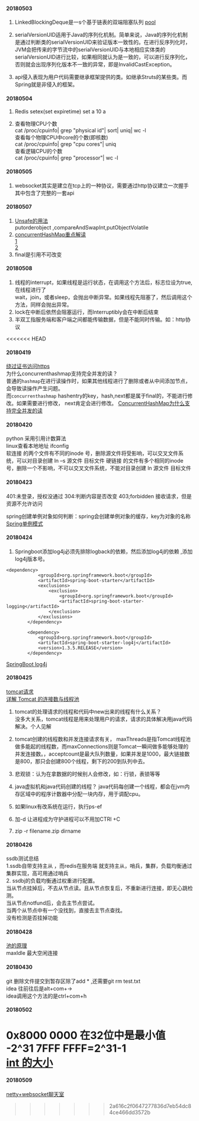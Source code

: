 
#### 20180503
1. LinkedBlockingDeque是一s个基于链表的双端阻塞队列  [pool](https://segmentfault.com/a/1190000011608913)  


2. serialVersionUID适用于Java的序列化机制。简单来说，Java的序列化机制是通过判断类的serialVersionUID来验证版本一致性的。在进行反序列化时，JVM会把传来的字节流中的serialVersionUID与本地相应实体类的serialVersionUID进行比较，如果相同就认为是一致的，可以进行反序列化，否则就会出现序列化版本不一致的异常，即是InvalidCastException。

3. api侵入表现为用户代码需要继承框架提供的类。如继承Struts的某些类。而Spring就是非侵入的框架。
#### 20180504
1. Redis setex(set expiretime) set a 10 a

2. 查看物理CPU个数  
cat /proc/cpuinfo| grep "physical id"| sort| uniq| wc -l  
查看每个物理CPU中core的个数(即核数)  
cat /proc/cpuinfo| grep "cpu cores"| uniq  
查看逻辑CPU的个数  
cat /proc/cpuinfo| grep "processor"| wc -l  

#### 20180505
1. websocket其实是建立在tcp上的一种协议，需要通过http协议建立一次握手   
其中包含了完整的一套api

#### 20180507
1. [Unsafe的用法](https://blog.csdn.net/dfdsggdgg/article/details/51543545)  
    putorderobject   ,compareAndSwapInt,putObjectVolatile
2. [concurrentHashMap重点解读](http://www.importnew.com/28263.html)  
    [1](http://www.importnew.com/28263.html)  
    [2](http://www.importnew.com/22007.html)  
3. final是引用不可改变

#### 20180508
1. 线程的interrupt，如果线程是运行状态，在调用这个方法后，标志位设为true,在线程进行了  
   wait，join，或者sleep，会抛出中断异常。如果线程先阻塞了，然后调用这个方法，同样会抛出异常。
2. lock在中断后依然会阻塞运行，而Interruptibly会在中断后结束
3. 半双工指服务端和客户端之间都能传输数据，但是不能同时传输。如：http协议

<<<<<<< HEAD

#### 20180419
[绕过证书访问https](https://blog.csdn.net/xiaoxian8023/article/details/49865335)  
为什么concurrenthashmap支持完全并发的读？  
普通的`hashmap`在进行读操作时，如果其他线程进行了删除或者从中间添加节点，会导致读操作产生问题。  
而`concurrenthashmap` hashentry的key，hash,next都是属于final的，不能进行修改。如果需要进行修改，
next肯定会进行修改。
[ConcurrentHashMap为什么支持完全并发的读](https://blog.csdn.net/enjoyinwind/article/details/41148895)


#### 20180420
python 采用引用计数算法  
linux查看本地地址 ifconfig  
软连接 的两个文件有不同的inode 号，删除源文件将受影响，可以交叉文件系统，可以对目录创建  ln –s 源文件 目标文件
硬链接 的文件有多个相同的inode号，删除一个不影响，不可以交叉文件系统，不能对目录创建  ln 源文件 目标文件

#### 20180423
401:未登录，授权没通过
304:判断内容是否改变
403;forbidden 接收请求，但是资源不允许访问

spring创建单例对象如何判断：spring会创建单例对象的缓存，key为对象的名称  
[Spring单例模式](https://my.oschina.net/tjuzhao/blog/809505)


#### 20180424
1. Springboot添加log4j必须先排除logback的依赖，然后添加log4j的依赖 ,添加log4j版本号。
```
<dependency>
			<groupId>org.springframework.boot</groupId>
			<artifactId>spring-boot-starter</artifactId>
			<exclusions>
				<exclusion>
					<groupId>org.springframework.boot</groupId>
					<artifactId>spring-boot-starter-logging</artifactId>
				</exclusion>
			</exclusions>
		</dependency>
		
		<dependency>
			<groupId>org.springframework.boot</groupId>
			<artifactId>spring-boot-starter-log4j</artifactId>
			<version>1.3.5.RELEASE</version>
		</dependency>
```
[SpringBoot log4j](http://blog.didispace.com/springbootlog4j/)  


#### 20180425
[tomcat请求](https://www.cnblogs.com/softidea/p/5750791.html)  
[详解 Tomcat 的连接数与线程池](http://www.importnew.com/27309.html)  

1. tomcat的处理请求的线程和代码中new出来的线程有什么关系？  
没多大关系，tomcat线程是用来处理用户的请求，请求的具体解决用java代码解决。个人见解   

2. tomcat创建的线程数和并发连接请求有关，
maxThreads是指Tomcat线程池做多能起的线程数，而maxConnections则是Tomcat一瞬间做多能够处理的并发连接数。，acceptcount是最大队列数量，如果并发是1000，最大链接数是800，那只会创建800个线程，剩下的200到队列中去。

3. 悲观锁：认为在拿数据的时候别人会修改，如：行锁，表锁等等
4. java虚拟机和java代码创建的线程？
    java代码每创建一个线程，都会在jvm内存区域中的程序计数器中分配一块内存，用于调配cpu。
5. 如果linux有改系统在运行，执行ps-ef
6. 加-d 让进程成为守护进程可以不用加CTRl +C
7. zip -r filename.zip dirname



#### 20180426
ssdb测试总结  
1.ssdb自带支持主从  ，而redis在服务端 就支持主从，哨兵，集群，负载均衡通过集群实现，高可用通过哨兵  
2. ssdbj的负载均衡通过权重进行配置。  
    当从节点挂掉后，不去从节点读。且从节点恢复后，不重新进行连接，即无心跳检测。  
    当从节点notfund后，会去主节点尝试。  
    当两个从节点中有一个没找到，直接去主节点查找。  
    没有检测是否挂掉功能  

#### 20180428
[池的原理](https://blog.csdn.net/qq838642798/article/details/54603450)  
maxIdle 最大空闲连接
#### 20180430
git 删除文件提交到暂存区除了add * ,还需要git rm test.txt  
idea 往前往后是alt+com+->  
idea调用这个方法的是ctrl+com+h

#### 20180502
0x8000 0000 在32位中是最小值  -2^31 7FFF FFFF=2^31-1  
[int 的大小](https://blog.csdn.net/youyou362/article/details/72667951)  
=======
#### 20180509
[netty+websocket聊天室](https://blog.csdn.net/a906998248/article/details/52839425)  
>>>>>>> 2a616c2f0647277836d7eb54dc84ce466dd3572b

